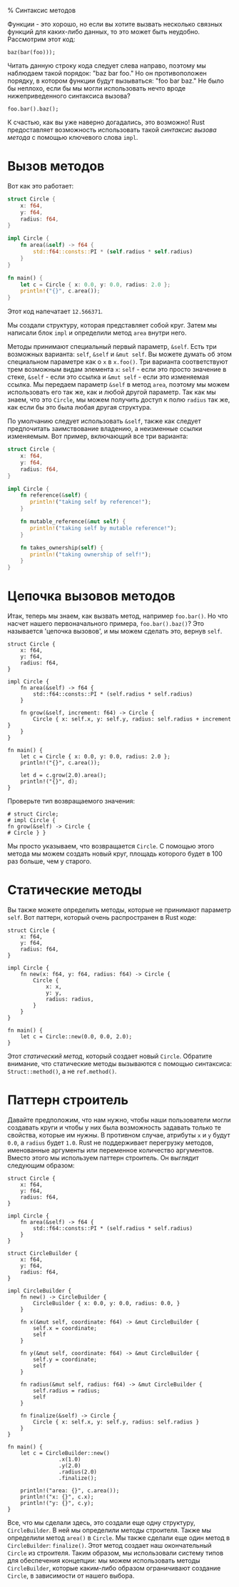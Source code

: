 % Синтаксис методов

Функции - это хорошо, но если вы хотите вызвать несколько связных функций для
каких-либо данных, то это может быть неудобно. Рассмотрим этот код:

```rust,ignore
baz(bar(foo)));
```

Читать данную строку кода следует слева направо, поэтому мы наблюдаем такой
порядок: "baz bar foo." Но он противоположен порядку, в котором функции будут
вызываться: "foo bar baz." Не было бы неплохо, если бы мы могли использовать
нечто вроде нижеприведенного синтаксиса вызова?

```rust,ignore
foo.bar().baz();
```

К счастью, как вы уже наверно догадались, это возможно! Rust предоставляет
возможность использовать такой *синтаксис вызова метода* с помощью ключевого
слова `impl`.

# Вызов методов

Вот как это работает:

```rust
struct Circle {
    x: f64,
    y: f64,
    radius: f64,
}

impl Circle {
    fn area(&self) -> f64 {
        std::f64::consts::PI * (self.radius * self.radius)
    }
}

fn main() {
    let c = Circle { x: 0.0, y: 0.0, radius: 2.0 };
    println!("{}", c.area());
}
```

Этот код напечатает `12.566371`.

Мы создали структуру, которая представляет собой круг. Затем мы написали блок
`impl` и определили метод `area` внутри него.

Методы принимают специальный первый параметр, `&self`. Есть три возможных
варианта: `self`, `&self` и `&mut self`. Вы можете думать об этом специальном
параметре как о `x` в `x.foo()`. Три варианта соответствуют трем возможным видам
элемента `x`: `self` - если это просто значение в стеке, `&self` - если это
ссылка и `&mut self` - если это изменяемая ссылка. Мы передаем параметр `&self`
в метод `area`, поэтому мы можем использовать его так же, как и любой другой
параметр. Так как мы знаем, что это `Circle`, мы можем получить доступ к полю
`radius` так же, как если бы это была любая другая структура.

По умолчанию следует использовать `&self`, также как следует предпочитать
заимствование владению, а неизменные ссылки изменяемым. Вот пример, включающий
все три варианта:

```rust
struct Circle {
    x: f64,
    y: f64,
    radius: f64,
}

impl Circle {
    fn reference(&self) {
       println!("taking self by reference!");
    }

    fn mutable_reference(&mut self) {
       println!("taking self by mutable reference!");
    }

    fn takes_ownership(self) {
       println!("taking ownership of self!");
    }
}
```

# Цепочка вызовов методов

Итак, теперь мы знаем, как вызвать метод, например `foo.bar()`. Но что насчет
нашего первоначального примера, `foo.bar().baz()`? Это называется 'цепочка
вызовов', и мы можем сделать это, вернув `self`.

```
struct Circle {
    x: f64,
    y: f64,
    radius: f64,
}

impl Circle {
    fn area(&self) -> f64 {
        std::f64::consts::PI * (self.radius * self.radius)
    }

    fn grow(&self, increment: f64) -> Circle {
        Circle { x: self.x, y: self.y, radius: self.radius + increment }
    }
}

fn main() {
    let c = Circle { x: 0.0, y: 0.0, radius: 2.0 };
    println!("{}", c.area());

    let d = c.grow(2.0).area();
    println!("{}", d);
}
```

Проверьте тип возвращаемого значения:

```
# struct Circle;
# impl Circle {
fn grow(&self) -> Circle {
# Circle } }
```

Мы просто указываем, что возвращается `Circle`. С помощью этого метода мы можем
создать новый круг, площадь которого будет в 100 раз больше, чем у старого.

# Статические методы

Вы также можете определить методы, которые не принимают параметр `self`. Вот
паттерн, который очень распространен в Rust коде:

```
struct Circle {
    x: f64,
    y: f64,
    radius: f64,
}

impl Circle {
    fn new(x: f64, y: f64, radius: f64) -> Circle {
        Circle {
            x: x,
            y: y,
            radius: radius,
        }
    }
}

fn main() {
    let c = Circle::new(0.0, 0.0, 2.0);
}
```

Этот *статический метод*, который создает новый `Circle`. Обратите внимание, что
статические методы вызываются с помощью синтаксиса: `Struct::method()`, а не
`ref.method()`.

# Паттерн строитель

Давайте предположим, что нам нужно, чтобы наши пользователи могли создавать
круги и чтобы у них была возможность задавать только те свойства, которые им
нужны. В противном случае, атрибуты `x` и `y` будут `0.0`, а `radius` будет
`1.0`. Rust не поддерживает перегрузку методов, именованные аргументы или
переменное количество аргументов. Вместо этого мы используем паттерн строитель.
Он выглядит следующим образом:

```
struct Circle {
    x: f64,
    y: f64,
    radius: f64,
}

impl Circle {
    fn area(&self) -> f64 {
        std::f64::consts::PI * (self.radius * self.radius)
    }
}

struct CircleBuilder {
    x: f64,
    y: f64,
    radius: f64,
}

impl CircleBuilder {
    fn new() -> CircleBuilder {
        CircleBuilder { x: 0.0, y: 0.0, radius: 0.0, }
    }

    fn x(&mut self, coordinate: f64) -> &mut CircleBuilder {
        self.x = coordinate;
        self
    }

    fn y(&mut self, coordinate: f64) -> &mut CircleBuilder {
        self.y = coordinate;
        self
    }

    fn radius(&mut self, radius: f64) -> &mut CircleBuilder {
        self.radius = radius;
        self
    }

    fn finalize(&self) -> Circle {
        Circle { x: self.x, y: self.y, radius: self.radius }
    }
}

fn main() {
    let c = CircleBuilder::new()
                .x(1.0)
                .y(2.0)
                .radius(2.0)
                .finalize();

    println!("area: {}", c.area());
    println!("x: {}", c.x);
    println!("y: {}", c.y);
}
```

Все, что мы сделали здесь, это создали еще одну структуру, `CircleBuilder`. В
ней мы определили методы строителя. Также мы определили метод `area()` в
`Circle`. Мы также сделали еще один метод в `CircleBuilder`: `finalize()`. Этот
метод создает наш окончательный `Circle` из строителя. Таким образом, мы
использовали систему типов для обеспечения концепции: мы можем использовать
методы `CircleBuilder`, которые каким-либо образом ограничивают создание
`Circle`, в зависимости от нашего выбора.
